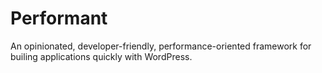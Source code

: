 # Performant

An opinionated, developer-friendly, performance-oriented framework for builing applications quickly with WordPress.
